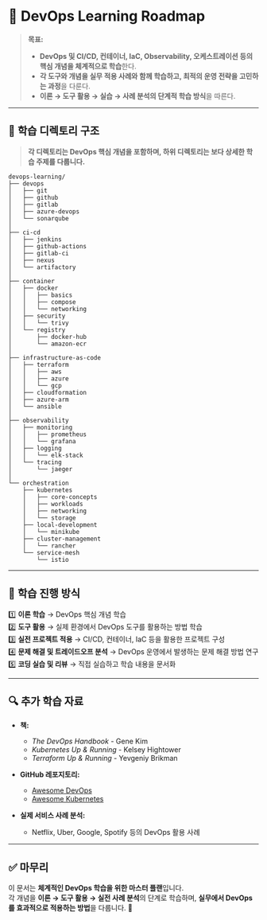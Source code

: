 # 📂 DevOps Learning Roadmap

> **목표:**  
> - **DevOps 및 CI/CD, 컨테이너, IaC, Observability, 오케스트레이션 등의 핵심 개념을 체계적으로 학습**한다.  
> - **각 도구와 개념을 실무 적용 사례와 함께 학습하고, 최적의 운영 전략을 고민하는 과정**을 다룬다.  
> - **이론 → 도구 활용 → 실습 → 사례 분석의 단계적 학습 방식**을 따른다.  

---

## 📂 **학습 디렉토리 구조**  
> **각 디렉토리는 DevOps 핵심 개념을 포함하며, 하위 디렉토리는 보다 상세한 학습 주제를 다룹니다.**  

```
devops-learning/
├── devops
│   ├── git
│   ├── github
│   ├── gitlab
│   ├── azure-devops
│   └── sonarqube
│
├── ci-cd
│   ├── jenkins
│   ├── github-actions
│   ├── gitlab-ci
│   ├── nexus
│   └── artifactory
│
├── container
│   ├── docker
│   │   ├── basics
│   │   ├── compose
│   │   └── networking
│   ├── security
│   │   └── trivy
│   └── registry
│       ├── docker-hub
│       └── amazon-ecr
│
├── infrastructure-as-code
│   ├── terraform
│   │   ├── aws
│   │   ├── azure
│   │   └── gcp
│   ├── cloudformation
│   ├── azure-arm
│   └── ansible
│
├── observability
│   ├── monitoring
│   │   ├── prometheus
│   │   └── grafana
│   ├── logging
│   │   └── elk-stack
│   └── tracing
│       └── jaeger
│
└── orchestration
    ├── kubernetes
    │   ├── core-concepts
    │   ├── workloads
    │   ├── networking
    │   └── storage
    ├── local-development
    │   └── minikube
    ├── cluster-management
    │   └── rancher
    └── service-mesh
        └── istio
```

---

## 🎯 **학습 진행 방식**
1️⃣ **이론 학습** → DevOps 핵심 개념 학습  
2️⃣ **도구 활용** → 실제 환경에서 DevOps 도구를 활용하는 방법 학습  
3️⃣ **실전 프로젝트 적용** → CI/CD, 컨테이너, IaC 등을 활용한 프로젝트 구성  
4️⃣ **문제 해결 및 트레이드오프 분석** → DevOps 운영에서 발생하는 문제 해결 방법 연구  
5️⃣ **코딩 실습 및 리뷰** → 직접 실습하고 학습 내용을 문서화  

---

## 🔍 **추가 학습 자료**
- **책:**  
  - _The DevOps Handbook_ - Gene Kim  
  - _Kubernetes Up & Running_ - Kelsey Hightower  
  - _Terraform Up & Running_ - Yevgeniy Brikman  

- **GitHub 레포지토리:**  
  - [Awesome DevOps](https://github.com/awesomed-devops/awesome-devops)  
  - [Awesome Kubernetes](https://github.com/ramitsurana/awesome-kubernetes)  

- **실제 서비스 사례 분석:**  
  - Netflix, Uber, Google, Spotify 등의 DevOps 활용 사례  

---

## ✅ **마무리**
이 문서는 **체계적인 DevOps 학습을 위한 마스터 플랜**입니다.  
각 개념을 **이론 → 도구 활용 → 실전 사례 분석**의 단계로 학습하며, **실무에서 DevOps를 효과적으로 적용하는 방법**을 다룹니다. 🚀

